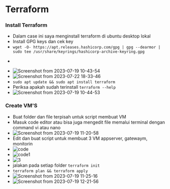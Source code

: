 # Terraform
### Install Terraform
- Dalam case ini saya menginstall terraform di ubuntu desktop lokal
- Install GPG keys dan cek key
- ```wget -O- https://apt.releases.hashicorp.com/gpg | gpg --dearmor | sudo tee /usr/share/keyrings/hashicorp-archive-keyring.gpg```
- ```echo "deb [signed-by=/usr/share/keyrings/hashicorp-archive-keyring.gpg] https://apt.releases.hashicorp.com $(lsb_release -cs) main" | sudo tee /etc/apt/sources.list.d/hashicorp.list
- ![Screenshot from 2023-07-19 10-43-54](https://github.com/galantixa/devops17-dumbways-galantixa/assets/92994294/f3929b1e-92bf-4d0e-8aa7-b2af0f21044e)
- ![Screenshot from 2023-07-22 18-33-46](https://github.com/galantixa/devops17-dumbways-galantixa/assets/92994294/ebfe77cc-8575-412a-bfbe-5e1c1d7b738f)
- ```sudo apt update && sudo apt install terraform```
- Periksa apakah sudah terinstall ```terraform --help```
- ![Screenshot from 2023-07-19 10-44-53](https://github.com/galantixa/devops17-dumbways-galantixa/assets/92994294/697673d3-f9a6-4fa6-bb04-248d1e00869c)

### Create VM'S
- Buat folder dan file terpisah untuk script membuat VM 
- Masuk code editor atau bisa juga mengedit file memalui terminal dengan command vi atau nano
- ![Screenshot from 2023-07-19 11-20-58](https://github.com/galantixa/devops17-dumbways-galantixa/assets/92994294/0ab9a3d3-cbf4-40b3-926a-3cdbbbdf4c46)
- Edit dan buat script untuk membuat 3 VM appserver, gatewaym, monitorin
- ![code](https://github.com/galantixa/devops17-dumbways-galantixa/assets/92994294/689d3727-cbc0-4552-a526-9850f913d4f3)
- ![code1](https://github.com/galantixa/devops17-dumbways-galantixa/assets/92994294/c549d935-6ab9-47f5-ba4f-4fdd49c850d7)
- ![3](https://github.com/galantixa/devops17-dumbways-galantixa/assets/92994294/eaab8fff-f22f-45d4-9e6c-6a8eafb0e5ed)
- jalakan pada setiap folder ```terraform init```
- ```terraform plan && terraform apply```
- ![Screenshot from 2023-07-19 11-25-16](https://github.com/galantixa/devops17-dumbways-galantixa/assets/92994294/d8375db2-fb66-4347-92ad-afad29fe5af9)
- ![Screenshot from 2023-07-19 12-21-56](https://github.com/galantixa/devops17-dumbways-galantixa/assets/92994294/3925bab5-3bde-48a5-b0a2-d4f4a6025789)
